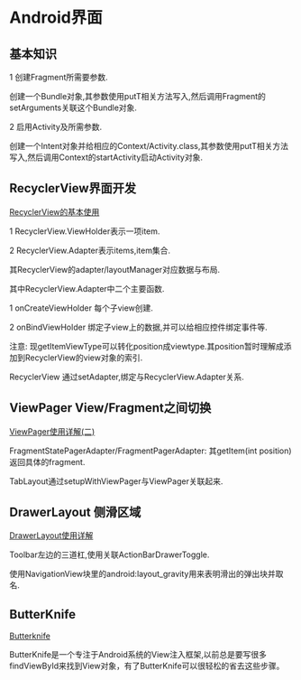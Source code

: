 # Android界面

## 基本知识

1 创建Fragment所需要参数.

创建一个Bundle对象,其参数使用putT相关方法写入,然后调用Fragment的setArguments关联这个Bundle对象.

2 启用Activity及所需参数.

创建一个Intent对象并给相应的Context/Activity.class,其参数使用putT相关方法写入,然后调用Context的startActivity启动Activity对象.

## RecyclerView界面开发

[RecyclerView的基本使用](https://www.jianshu.com/p/7a7d9301b2f1)

1 RecyclerView.ViewHolder表示一项item.

2 RecyclerView.Adapter表示items,item集合.

其RecyclerView的adapter/layoutManager对应数据与布局.

其中RecyclerView.Adapter中二个主要函数.

1 onCreateViewHolder 每个子view创建.

2 onBindViewHolder 绑定子view上的数据,并可以给相应控件绑定事件等.

注意: 现getItemViewType可以转化position成viewtype.其position暂时理解成添加到RecyclerView的view对象的索引.

RecyclerView 通过setAdapter,绑定与RecyclerView.Adapter关系.

## ViewPager View/Fragment之间切换

[ViewPager使用详解(二)](https://www.jianshu.com/p/d86e31dcc97b)

FragmentStatePagerAdapter/FragmentPagerAdapter: 其getItem(int position)返回具体的fragment.

TabLayout通过setupWithViewPager与ViewPager关联起来.

## DrawerLayout 侧滑区域

[DrawerLayout使用详解](https://blog.csdn.net/yechaoa/article/details/91452474)

Toolbar左边的三道杠,使用关联ActionBarDrawerToggle.

使用NavigationView块里的android:layout_gravity用来表明滑出的弹出块并取名.

## ButterKnife

[Butterknife](https://www.jianshu.com/p/ac6ee4760385)

ButterKnife是一个专注于Android系统的View注入框架,以前总是要写很多findViewById来找到View对象，有了ButterKnife可以很轻松的省去这些步骤。
